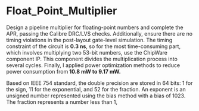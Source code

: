 # Float_Point_Multiplier
Design a pipeline multiplier for floating-point numbers and complete the APR, passing the Calibre DRC/LVS checks. Additionally, ensure there are no timing violations in the post-layout gate-level simulation. The timing constraint of the circuit is <strong>0.3 ns</strong>, so for the most time-consuming part, which involves multiplying two 53-bit numbers, use the ChipWare component IP. This component divides the multiplication process into several cycles. Finally, I applied power optimization methods to reduce power consumption from<strong> 10.8 mW to 9.17 mW.</strong>

Based on IEEE 754 standard, the double precision are stored in 64 bits: 1 for the sign, 11 for the exponential, and 52 for the fraction. An exponent is an unsigned number represented using the bias method with a bias of 1023. The fraction represents a number less than 1,  
